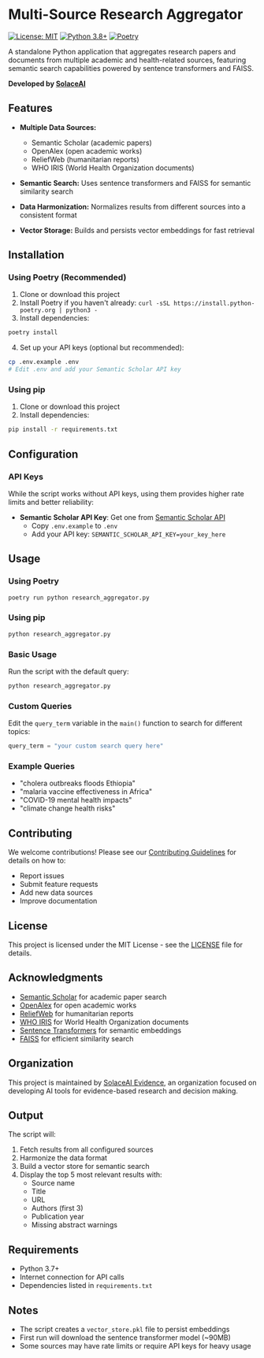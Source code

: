 # Multi-Source Research Aggregator

[![License: MIT](https://img.shields.io/badge/License-MIT-yellow.svg)](https://opensource.org/licenses/MIT)
[![Python 3.8+](https://img.shields.io/badge/python-3.8+-blue.svg)](https://www.python.org/downloads/)
[![Poetry](https://img.shields.io/badge/dependency%20management-poetry-blue.svg)](https://python-poetry.org/)

A standalone Python application that aggregates research papers and documents from multiple academic and health-related sources, featuring semantic search capabilities powered by sentence transformers and FAISS.

**Developed by [SolaceAI](https://github.com/solaceai-evidence)**

## Features

- **Multiple Data Sources:**

  - Semantic Scholar (academic papers)
  - OpenAlex (open academic works)
  - ReliefWeb (humanitarian reports)
  - WHO IRIS (World Health Organization documents)

- **Semantic Search:** Uses sentence transformers and FAISS for semantic similarity search
- **Data Harmonization:** Normalizes results from different sources into a consistent format
- **Vector Storage:** Builds and persists vector embeddings for fast retrieval

## Installation

### Using Poetry (Recommended)

1. Clone or download this project
2. Install Poetry if you haven't already: `curl -sSL https://install.python-poetry.org | python3 -`
3. Install dependencies:

```bash
poetry install
```

4. Set up your API keys (optional but recommended):

```bash
cp .env.example .env
# Edit .env and add your Semantic Scholar API key
```

### Using pip

1. Clone or download this project
2. Install dependencies:

```bash
pip install -r requirements.txt
```

## Configuration

### API Keys

While the script works without API keys, using them provides higher rate limits and better reliability:

- **Semantic Scholar API Key**: Get one from [Semantic Scholar API](https://www.semanticscholar.org/product/api#Partner-Form)
  - Copy `.env.example` to `.env`
  - Add your API key: `SEMANTIC_SCHOLAR_API_KEY=your_key_here`

## Usage

### Using Poetry

```bash
poetry run python research_aggregator.py
```

### Using pip

```bash
python research_aggregator.py
```

### Basic Usage

Run the script with the default query:

```bash
python research_aggregator.py
```

### Custom Queries

Edit the `query_term` variable in the `main()` function to search for different topics:

```python
query_term = "your custom search query here"
```

### Example Queries

- "cholera outbreaks floods Ethiopia"
- "malaria vaccine effectiveness in Africa"
- "COVID-19 mental health impacts"
- "climate change health risks"

## Contributing

We welcome contributions! Please see our [Contributing Guidelines](CONTRIBUTING.md) for details on how to:

- Report issues
- Submit feature requests
- Add new data sources
- Improve documentation

## License

This project is licensed under the MIT License - see the [LICENSE](LICENSE) file for details.

## Acknowledgments

- [Semantic Scholar](https://www.semanticscholar.org/) for academic paper search
- [OpenAlex](https://openalex.org/) for open academic works
- [ReliefWeb](https://reliefweb.int/) for humanitarian reports
- [WHO IRIS](https://iris.who.int/) for World Health Organization documents
- [Sentence Transformers](https://www.sbert.net/) for semantic embeddings
- [FAISS](https://faiss.ai/) for efficient similarity search

## Organization

This project is maintained by [SolaceAI Evidence](https://github.com/solaceai-evidence), an organization focused on developing AI tools for evidence-based research and decision making.

## Output

The script will:

1. Fetch results from all configured sources
2. Harmonize the data format
3. Build a vector store for semantic search
4. Display the top 5 most relevant results with:
   - Source name
   - Title
   - URL
   - Authors (first 3)
   - Publication year
   - Missing abstract warnings

## Requirements

- Python 3.7+
- Internet connection for API calls
- Dependencies listed in `requirements.txt`

## Notes

- The script creates a `vector_store.pkl` file to persist embeddings
- First run will download the sentence transformer model (~90MB)
- Some sources may have rate limits or require API keys for heavy usage

